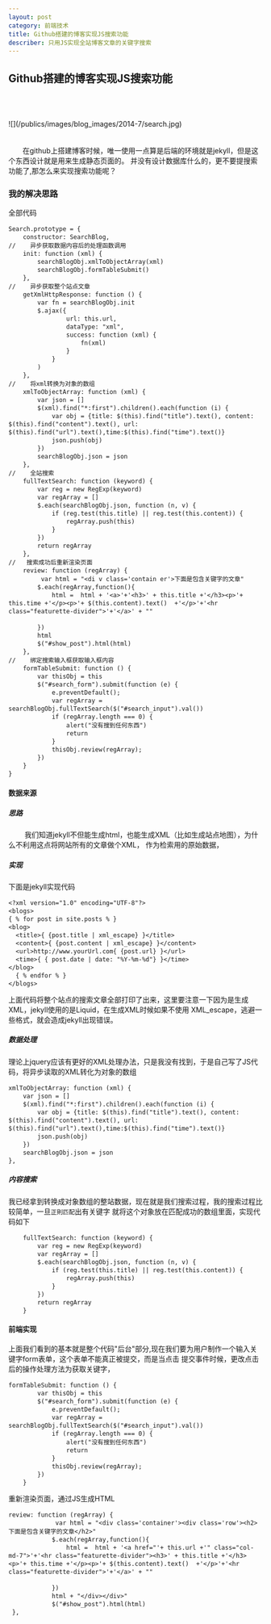 ```yaml
---
layout: post
category: 前端技术
title: Github搭建的博客实现JS搜索功能
describer: 只用JS实现全站博客文章的关键字搜索
---
```

## Github搭建的博客实现JS搜索功能
<br/>
<br/>
<br/>
![](/publics/images/blog_images/2014-7/search.jpg)
<br/>
<br/>
<br/>
&emsp;&emsp;在github上搭建博客时候，唯一使用一点算是后端的环境就是jekyll，但是这个东西设计就是用来生成静态页面的。
并没有设计数据库什么的，更不要提搜索功能了,那怎么来实现搜索功能呢？

### 我的解决思路

全部代码

    Search.prototype = {
        constructor: SearchBlog,
    //    异步获取数据内容后的处理函数调用
        init: function (xml) {
            searchBlogObj.xmlToObjectArray(xml)
            searchBlogObj.formTableSubmit()
        },
    //    异步获取整个站点文章
        getXmlHttpResponse: function () {
            var fn = searchBlogObj.init
            $.ajax({
                    url: this.url,
                    dataType: "xml",
                    success: function (xml) {
                        fn(xml)
                    }
                }
            )
        },
    //    将xml转换为对象的数组
        xmlToObjectArray: function (xml) {
            var json = []
            $(xml).find("*:first").children().each(function (i) {
                var obj = {title: $(this).find("title").text(), content: $(this).find("content").text(), url: $(this).find("url").text(),time:$(this).find("time").text()}
                json.push(obj)
            })
            searchBlogObj.json = json
        },
    //    全站搜索
        fullTextSearch: function (keyword) {
            var reg = new RegExp(keyword)
            var regArray = []
            $.each(searchBlogObj.json, function (n, v) {
                if (reg.test(this.title) || reg.test(this.content)) {
                    regArray.push(this)
                }
            })
            return regArray
        },
    //   搜索成功后重新渲染页面
        review: function (regArray) {
             var html = "<di v class='contain er'>下面是包含关键字的文章"
            $.each(regArray,function(){
                html =  html + '<a>'+'<h3>' + this.title +'</h3><p>'+ this.time +'</p><p>'+ $(this.content).text()  +'</p>'+'<hr class="featurette-divider">'+'</a>' + ""

            })
            html
            $("#show_post").html(html)
        },
    //    绑定搜索输入框获取输入框内容
        formTableSubmit: function () {
            var thisObj = this
            $("#search_form").submit(function (e) {
                e.preventDefault();
                var regArray = searchBlogObj.fullTextSearch($("#search_input").val())
                if (regArray.length === 0) {
                    alert("没有搜到任何东西")
                    return
                }
                thisObj.review(regArray);
            })
        }
    }


#### 数据来源

##### 思路

&emsp;&emsp; 我们知道jekyll不但能生成html，也能生成XML（比如生成站点地图），为什么不利用这点将网站所有的文章做个XML，
作为检索用的原始数据，

##### 实现

下面是jekyll实现代码

    <?xml version="1.0" encoding="UTF-8"?>
    <blogs>
    { % for post in site.posts % }
    <blog>
      <title>{ {post.title | xml_escape} }</title>
      <content>{ {post.content | xml_escape} }</content>
      <url>http://www.yourUrl.com{ {post.url} }</url>
      <time>{ { post.date | date: "%Y-%m-%d"} }</time>
    </blog>
      { % endfor % }
    </blogs>

上面代码将整个站点的搜索文章全部打印了出来，这里要注意一下因为是生成XML，jekyll使用的是Liquid，在生成XML时候如果不使用
XML_escape，逃避一些格式，就会造成jekyll出现错误。

##### 数据处理

理论上jquery应该有更好的XML处理办法，只是我没有找到，于是自己写了JS代码，将异步读取的XML转化为对象的数组

    xmlToObjectArray: function (xml) {
        var json = []
        $(xml).find("*:first").children().each(function (i) {
            var obj = {title: $(this).find("title").text(), content: $(this).find("content").text(), url: $(this).find("url").text(),time:$(this).find("time").text()}
            json.push(obj)
        })
        searchBlogObj.json = json
    },

##### 内容搜索

我已经拿到转换成对象数组的整站数据，现在就是我们搜索过程，我的搜索过程比较简单，一旦`正則匹配`出有关键字
就将这个对象放在匹配成功的数组里面，实现代码如下

        fullTextSearch: function (keyword) {
            var reg = new RegExp(keyword)
            var regArray = []
            $.each(searchBlogObj.json, function (n, v) {
                if (reg.test(this.title) || reg.test(this.content)) {
                    regArray.push(this)
                }
            })
            return regArray
        }

#### 前端实现

上面我们看到的基本就是整个代码"后台"部分,现在我们要为用户制作一个输入关键字form表单，这个表单不能真正被提交，而是当点击
提交事件时候，更改点击后的操作处理方法为获取关键字，

    formTableSubmit: function () {
            var thisObj = this
            $("#search_form").submit(function (e) {
                e.preventDefault();
                var regArray = searchBlogObj.fullTextSearch($("#search_input").val())
                if (regArray.length === 0) {
                    alert("没有搜到任何东西")
                    return
                }
                thisObj.review(regArray);
            })
        }

重新渲染页面，通过JS生成HTML

    review: function (regArray) {
                 var html = "<div class='container'><div class='row'><h2>下面是包含关键字的文章</h2>"
                $.each(regArray,function(){
                    html =  html + '<a href="'+ this.url +'" class="col-md-7">'+'<hr class="featurette-divider"><h3>' + this.title +'</h3><p>'+ this.time +'</p><p>'+ $(this.content).text()  +'</p>'+'<hr class="featurette-divider">'+'</a>' + ""

                })
                html + "</div></div>"
                $("#show_post").html(html)
     },


